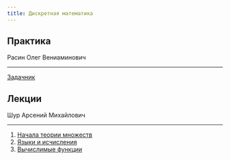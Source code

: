 ```yaml
---
title: Дискретная математика
---
```


## Практика

Расин Олег Вениаминович

---

[Задачник](files/tasks.pdf)



## Лекции

Шур Арсений Михайлович

---

1. [Начала теории множеств](files/1.pdf)
2. [Языки и исчисления](files/2.pdf)
3. [Вычислимые функции](files/3.pdf)
